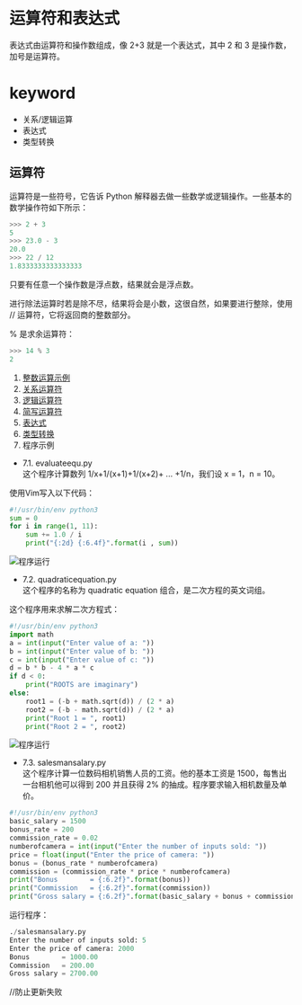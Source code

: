 # 运算符和表达式  
表达式由运算符和操作数组成，像 2+3 就是一个表达式，其中 2 和 3 是操作数，加号是运算符。  
# **keyword**  
- 关系/逻辑运算  
- 表达式  
- 类型转换  
## 运算符  
运算符是一些符号，它告诉 Python 解释器去做一些数学或逻辑操作。一些基本的数学操作符如下所示：  
```python
>>> 2 + 3
5
>>> 23.0 - 3
20.0
>>> 22 / 12
1.8333333333333333
```
只要有任意一个操作数是浮点数，结果就会是浮点数。

进行除法运算时若是除不尽，结果将会是小数，这很自然，如果要进行整除，使用 // 运算符，它将返回商的整数部分。

% 是求余运算符：
```python
>>> 14 % 3
2
```  
1. [整数运算示例](https://github.com/liytgy/python/blob/master/START/%E8%BF%90%E7%AE%97%E7%AC%A6%E5%92%8C%E8%A1%A8%E8%BE%BE%E5%BC%8F/%E6%95%B4%E6%95%B0%E8%BF%90%E7%AE%97.md)  
2. [关系运算符](https://github.com/liytgy/python/blob/master/START/%E8%BF%90%E7%AE%97%E7%AC%A6%E5%92%8C%E8%A1%A8%E8%BE%BE%E5%BC%8F/%E5%85%B3%E7%B3%BB%E8%BF%90%E7%AE%97%E7%AC%A6.md)  
3. [逻辑运算符](https://github.com/liytgy/python/blob/master/START/%E8%BF%90%E7%AE%97%E7%AC%A6%E5%92%8C%E8%A1%A8%E8%BE%BE%E5%BC%8F/%E9%80%BB%E8%BE%91%E8%BF%90%E7%AE%97%E7%AC%A6.md)  
4. [简写运算符](https://github.com/liytgy/python/blob/master/START/%E8%BF%90%E7%AE%97%E7%AC%A6%E5%92%8C%E8%A1%A8%E8%BE%BE%E5%BC%8F/%E7%AE%80%E5%86%99%E8%BF%90%E7%AE%97%E7%AC%A6.md)  
5. [表达式](https://github.com/liytgy/python/blob/master/START/%E8%BF%90%E7%AE%97%E7%AC%A6%E5%92%8C%E8%A1%A8%E8%BE%BE%E5%BC%8F/%E8%A1%A8%E8%BE%BE%E5%BC%8F.md)  
6. [类型转换](https://github.com/liytgy/python/blob/master/START/%E8%BF%90%E7%AE%97%E7%AC%A6%E5%92%8C%E8%A1%A8%E8%BE%BE%E5%BC%8F/%E7%B1%BB%E5%9E%8B%E8%BD%AC%E6%8D%A2.md)  
7. 程序示例  
- 7.1. evaluateequ.py  
这个程序计算数列 1/x+1/(x+1)+1/(x+2)+ ... +1/n，我们设 x = 1，n = 10。

使用Vim写入以下代码：
```python
#!/usr/bin/env python3
sum = 0
for i in range(1, 11):
    sum += 1.0 / i
    print("{:2d} {:6.4f}".format(i , sum))
```
![](https://github.com/liytgy/python/blob/master/START/photo/%E7%A8%8B%E5%BA%8F1.png "程序运行")

- 7.2. quadraticequation.py  
这个程序的名称为 quadratic equation 组合，是二次方程的英文词组。

这个程序用来求解二次方程式：
```python
#!/usr/bin/env python3
import math
a = int(input("Enter value of a: "))
b = int(input("Enter value of b: "))
c = int(input("Enter value of c: "))
d = b * b - 4 * a * c
if d < 0:
    print("ROOTS are imaginary")
else:
    root1 = (-b + math.sqrt(d)) / (2 * a)
    root2 = (-b - math.sqrt(d)) / (2 * a)
    print("Root 1 = ", root1)
    print("Root 2 = ", root2)
```

![](https://github.com/liytgy/python/blob/master/START/photo/%E7%A8%8B%E5%BA%8F2.png "程序运行")



- 7.3. salesmansalary.py  
这个程序计算一位数码相机销售人员的工资。他的基本工资是 1500，每售出一台相机他可以得到 200 并且获得 2% 的抽成。程序要求输入相机数量及单价。
```python
#!/usr/bin/env python3
basic_salary = 1500
bonus_rate = 200
commission_rate = 0.02
numberofcamera = int(input("Enter the number of inputs sold: "))
price = float(input("Enter the price of camera: "))
bonus = (bonus_rate * numberofcamera)
commission = (commission_rate * price * numberofcamera)
print("Bonus        = {:6.2f}".format(bonus))
print("Commission   = {:6.2f}".format(commission))
print("Gross salary = {:6.2f}".format(basic_salary + bonus + commission))
```
运行程序：
```python
./salesmansalary.py
Enter the number of inputs sold: 5
Enter the price of camera: 2000
Bonus        = 1000.00
Commission   = 200.00
Gross salary = 2700.00
```
//防止更新失败
